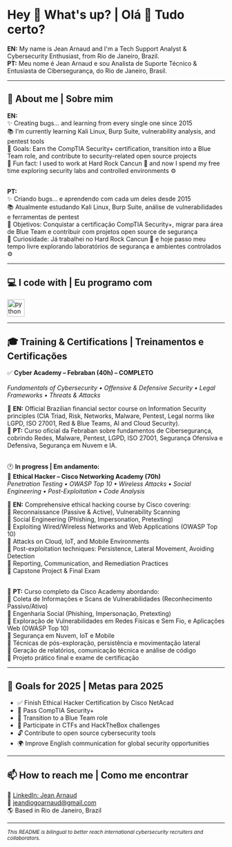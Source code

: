 <h1 align="left">Hey 👋 What's up? | Olá 👋 Tudo certo?</h1>

<p align="left">
<b>EN:</b> My name is Jean Arnaud and I'm a Tech Support Analyst & Cybersecurity Enthusiast, from Rio de Janeiro, Brazil.<br>
<b>PT:</b> Meu nome é Jean Arnaud e sou Analista de Suporte Técnico & Entusiasta de Cibersegurança, do Rio de Janeiro, Brasil.
</p>

---

## 🔎 About me | Sobre mim

<p align="left">
<b>EN:</b><br>
✨ Creating bugs... and learning from every single one since 2015<br>
📚 I'm currently learning Kali Linux, Burp Suite, vulnerability analysis, and pentest tools<br>
🎯 Goals: Earn the CompTIA Security+ certification, transition into a Blue Team role, and contribute to security-related open source projects<br>
🎲 Fun fact: I used to work at Hard Rock Cancun 🌴 and now I spend my free time exploring security labs and controlled environments ⚙️<br><br>

<b>PT:</b><br>
✨ Criando bugs... e aprendendo com cada um deles desde 2015<br>
📚 Atualmente estudando Kali Linux, Burp Suite, análise de vulnerabilidades e ferramentas de pentest<br>
🎯 Objetivos: Conquistar a certificação CompTIA Security+, migrar para área de Blue Team e contribuir com projetos open source de segurança<br>
🎲 Curiosidade: Já trabalhei no Hard Rock Cancun 🌴 e hoje passo meu tempo livre explorando laboratórios de segurança e ambientes controlados ⚙️
</p>

---

## 💻 I code with | Eu programo com

<div align="left">
  <img src="https://cdn.jsdelivr.net/gh/devicons/devicon/icons/python/python-original.svg" height="40" alt="python logo" />
</div>

---

## 🎓 Training & Certifications | Treinamentos e Certificações

<div align="left">

✅ <b>Cyber Academy – Febraban (40h) – COMPLETO</b><br>  
<i>Fundamentals of Cybersecurity • Offensive & Defensive Security • Legal Frameworks • Threats & Attacks</i><br>

📘 <b>EN:</b> Official Brazilian financial sector course on Information Security principles (CIA Triad, Risk, Networks, Malware, Pentest, Legal norms like LGPD, ISO 27001, Red & Blue Teams, AI and Cloud Security).<br>
📙 <b>PT:</b> Curso oficial da Febraban sobre fundamentos de Cibersegurança, cobrindo Redes, Malware, Pentest, LGPD, ISO 27001, Segurança Ofensiva e Defensiva, Segurança em Nuvem e IA.<br><br>

🕐 <b>In progress | Em andamento:</b><br>
🚧 <b>Ethical Hacker – Cisco Networking Academy (70h)</b><br>
<i>Penetration Testing • OWASP Top 10 • Wireless Attacks • Social Engineering • Post-Exploitation • Code Analysis</i><br>

📘 <b>EN:</b> Comprehensive ethical hacking course by Cisco covering:<br>
🔹 Reconnaissance (Passive & Active), Vulnerability Scanning<br>
🔹 Social Engineering (Phishing, Impersonation, Pretexting)<br>
🔹 Exploiting Wired/Wireless Networks and Web Applications (OWASP Top 10)<br>
🔹 Attacks on Cloud, IoT, and Mobile Environments<br>
🔹 Post-exploitation techniques: Persistence, Lateral Movement, Avoiding Detection<br>
🔹 Reporting, Communication, and Remediation Practices<br>
🔹 Capstone Project & Final Exam<br><br>

📙 <b>PT:</b> Curso completo da Cisco Academy abordando:<br>
🔹 Coleta de Informações e Scans de Vulnerabilidades (Reconhecimento Passivo/Ativo)<br>
🔹 Engenharia Social (Phishing, Impersonação, Pretexting)<br>
🔹 Exploração de Vulnerabilidades em Redes Físicas e Sem Fio, e Aplicações Web (OWASP Top 10)<br>
🔹 Segurança em Nuvem, IoT e Mobile<br>
🔹 Técnicas de pós-exploração, persistência e movimentação lateral<br>
🔹 Geração de relatórios, comunicação técnica e análise de código<br>
🔹 Projeto prático final e exame de certificação<br>

</div>

---

## 🚀 Goals for 2025 | Metas para 2025

- ✅ Finish Ethical Hacker Certification by Cisco NetAcad
- 🧠 Pass CompTIA Security+ 
- 🔵 Transition to a Blue Team role
- 🧪 Participate in CTFs and HackTheBox challenges
- 🔓 Contribute to open source cybersecurity tools
- 🌍 Improve English communication for global security opportunities

---

## 📫 How to reach me | Como me encontrar

🔗 [LinkedIn: Jean Arnaud](https://www.linkedin.com/in/jean-arnaud-89b49a34b/)  
📧 jeandiogoarnaud@gmail.com  
🌎 Based in Rio de Janeiro, Brazil

---

<sub><i>This README is bilingual to better reach international cybersecurity recruiters and collaborators.</i></sub>
